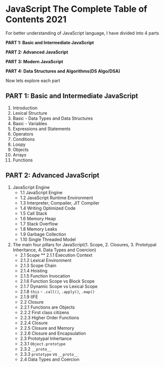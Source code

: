 # JavaScript The Complete Table of Contents 2021

For better understanding of JavaScript language, I have divided into 4 parts

**PART 1: Basic and Intermediate JavaScript**

**PART 2: Advanced JavaScript**

**PART 3: Modern JavaScript**

**PART 4: Data Structures and Algorithms(DS Algo/DSA)**

Now lets explore each part
## PART 1: Basic and Intermediate JavaScript
1. Introduction
2. Lexical Structure
3. Basic - Data Types and Data Structures
4. Basic - Variables
5. Expressions and Statements
6. Operators
7. Conditions
8. Loopy
9. Objects
10. Arrays
11. Functions

## PART 2: Advanced JavaScript
1. JavaScript Engine
   * 1.1 JavaScript Engine
   * 1.2 JavaScript Runtime Environment
   * 1.3 Interpreter, Compailer, JIT Compiler
   * 1.4 Writing Optimized Code
   * 1.5 Call Stack
   * 1.6 Memory Heap
   * 1.7 Stack Overflow
   * 1.8 Memory Leaks
   * 1.9 Garbage Collection
   * 1.10 Single Threaded Model
2. The main four pillars for JavaScript(1. Scope, 2. Closures, 3. Prototypal Inheritance, 4. Data Types and Coercion)
   * 2.1 Scope
    ** 2.1.1 Execution Context
    * 2.1.2 Lexical Environment 
    * 2.1.3 Scope Chain
    * 2.1.4 Hoisting
    * 2.1.5 Function Invocation
    * 2.1.6 Function Scope vs Block Scope
    * 2.1.7 Dynamic Scope vs Lexical Scope
    * 2.1.8 `this` - `.call()`, `.apply()`, `.map()`
    * 2.1.9 IIFE
   * 2.2 Closure
    * 2.2.1 Functions are Objects
    * 2.2.2 First class citizens
    * 2.2.3 Higher Order Functions
    * 2.2.4 Closure
    * 2.2.5 Closure and Memory
    * 2.2.6 Closure and Encapsulation
   * 2.3 Prototypal Inhertance
    * 2.3.1 `Object.prototype`
    * 2.3.2 `__proto__`
    * 2.3.3 `prototype` vs `__proto__`
   * 2.4 Data Types and Coercion
